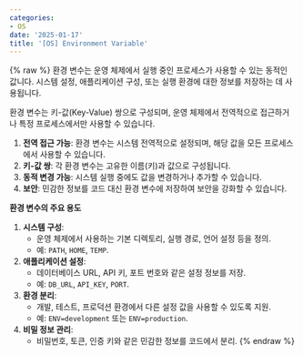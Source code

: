 ```yaml
---
categories:
- OS
date: '2025-01-17'
title: '[OS] Environment Variable'
---
```


{% raw %}
환경 변수는 운영 체제에서 실행 중인 프로세스가 사용할 수 있는 동적인 값니다. 시스템 설정, 애플리케이션 구성, 또는 실행 환경에 대한 정보를 저장하는 데 사용됩니다.

환경 변수는 키-값(Key-Value) 쌍으로 구성되며, 운영 체제에서 전역적으로 접근하거나 특정 프로세스에서만 사용할 수 있습니다.

1. **전역 접근 가능**: 환경 변수는 시스템 전역적으로 설정되며, 해당 값을 모든 프로세스에서 사용할 수 있습니다.
2. **키-값 쌍**: 각 환경 변수는 고유한 이름(키)과 값으로 구성됩니다.
3. **동적 변경 가능**: 시스템 실행 중에도 값을 변경하거나 추가할 수 있습니다.
4. **보안**: 민감한 정보를 코드 대신 환경 변수에 저장하여 보안을 강화할 수 있습니다.

**환경 변수의 주요 용도**
1. **시스템 구성**:
    - 운영 체제에서 사용하는 기본 디렉토리, 실행 경로, 언어 설정 등을 정의.
    - 예: `PATH`, `HOME`, `TEMP`.
2. **애플리케이션 설정**:
    - 데이터베이스 URL, API 키, 포트 번호와 같은 설정 정보를 저장.
    - 예: `DB_URL`, `API_KEY`, `PORT`.
3. **환경 분리**:
    - 개발, 테스트, 프로덕션 환경에서 다른 설정 값을 사용할 수 있도록 지원.
    - 예: `ENV=development` 또는 `ENV=production`.
4. **비밀 정보 관리**:
    - 비밀번호, 토큰, 인증 키와 같은 민감한 정보를 코드에서 분리.
{% endraw %}